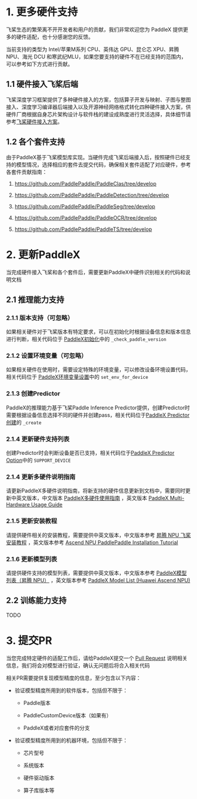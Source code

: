 # 1. 更多硬件支持

飞桨生态的繁荣离不开开发者和用户的贡献，我们非常欢迎您为 PaddleX 提供更多的硬件适配，也十分感谢您的反馈。

当前支持的类型为 Intel/苹果M系列 CPU、英伟达 GPU、昆仑芯 XPU、昇腾 NPU、海光 DCU 和寒武纪MLU，如果您要支持的硬件不在已经支持的范围内，可以参考如下方式进行贡献。

## 1.1 硬件接入飞桨后端

飞桨深度学习框架提供了多种硬件接入的方案，包括算子开发与映射、子图与整图接入、深度学习编译器后端接入以及开源神经网络格式转化四种硬件接入方案，供硬件厂商根据自身芯片架构设计与软件栈的建设成熟度进行灵活选择，具体细节请参考[飞桨硬件接入方案](https://www.paddlepaddle.org.cn/documentation/docs/zh/develop/dev_guides/custom_device_docs/index_cn.html)。

## 1.2 各个套件支持

由于PaddleX基于飞桨模型库实现。当硬件完成飞桨后端接入后，按照硬件已经支持的模型情况，选择相应的套件去提交代码，确保相关套件适配了对应硬件，参考各套件贡献指南：

1. https://github.com/PaddlePaddle/PaddleClas/tree/develop

2. https://github.com/PaddlePaddle/PaddleDetection/tree/develop

3. https://github.com/PaddlePaddle/PaddleSeg/tree/develop

4. https://github.com/PaddlePaddle/PaddleOCR/tree/develop

5. https://github.com/PaddlePaddle/PaddleTS/tree/develop

# 2. 更新PaddleX

当完成硬件接入飞桨和各个套件后，需要更新PaddleX中硬件识别相关的代码和说明文档

## 2.1 推理能力支持

### 2.1.1 版本支持（可忽略）

如果相关硬件对于飞桨版本有特定要求，可以在初始化时根据设备信息和版本信息进行判断，相关代码位于 [PaddleX初始化](https://github.com/PaddlePaddle/PaddleX/blob/develop/paddlex/__init__.py)中的 `_check_paddle_version`

### 2.1.2 设置环境变量（可忽略）

如果相关硬件在使用时，需要设定特殊的环境变量，可以修改设备环境设置代码，相关代码位于 [PaddleX环境变量设置](https://github.com/PaddlePaddle/PaddleX/blob/develop/paddlex/utils/device.py)中的 `set_env_for_device`

### 2.1.3 创建Predictor

PaddleX的推理能力基于飞桨Paddle Inference Predictor提供，创建Predictor时需要根据设备信息选择不同的硬件并创建pass，相关代码位于[PaddleX Predictor创建](https://github.com/PaddlePaddle/PaddleX/blob/develop/paddlex/inference/components/paddle_predictor/predictor.py)的 `_create`

### 2.1.4 更新硬件支持列表

创建Predictor时会判断设备是否已支持，相关代码位于[PaddleX Predictor Option](https://github.com/PaddlePaddle/PaddleX/blob/develop/paddlex/inference/utils/pp_option.py)中的 `SUPPORT_DEVICE`

### 2.1.4 更新多硬件说明指南

请更新PaddleX多硬件说明指南，将新支持的硬件信息更新到文档中，需要同时更新中英文版本，中文版本 [PaddleX多硬件使用指南](https://github.com/PaddlePaddle/PaddleX/blob/develop/docs/other_devices_support/multi_devices_use_guide.md) ，英文版本 [PaddleX Multi-Hardware Usage Guide](https://github.com/PaddlePaddle/PaddleX/blob/develop/docs/other_devices_support/multi_devices_use_guide.en.md)

### 2.1.5 更新安装教程

请提供硬件相关的安装教程，需要提供中英文版本，中文版本参考 [昇腾 NPU 飞桨安装教程](https://github.com/PaddlePaddle/PaddleX/blob/develop/docs/other_devices_support/paddlepaddle_install_NPU.md) ，英文版本参考 [Ascend NPU PaddlePaddle Installation Tutorial](https://github.com/PaddlePaddle/PaddleX/blob/develop/docs/other_devices_support/paddlepaddle_install_NPU.en.md)

### 2.1.6 更新模型列表

请提供硬件支持的模型列表，需要提供中英文版本，中文版本参考 [PaddleX模型列表（昇腾 NPU）](https://github.com/PaddlePaddle/PaddleX/blob/develop/docs/support_list/model_list_npu.md) ，英文版本参考 [PaddleX Model List (Huawei Ascend NPU)](https://github.com/PaddlePaddle/PaddleX/blob/develop/docs/support_list/model_list_npu.en.md)

## 2.2 训练能力支持

TODO

# 3. 提交PR

当您完成特定硬件的适配工作后，请给PaddleX提交一个 [Pull Request](https://github.com/PaddlePaddle/PaddleX/pulls) 说明相关信息，我们将会对模型进行验证，确认无问题后将合入相关代码

相关PR需要提供复现模型精度的信息，至少包含以下内容：

* 验证模型精度所用到的软件版本，包括但不限于：

  * Paddle版本

  * PaddleCustomDevice版本（如果有）

  * PaddleX或者对应套件的分支

* 验证模型精度所用到的机器环境，包括但不限于：

  * 芯片型号

  * 系统版本

  * 硬件驱动版本

  * 算子库版本等

